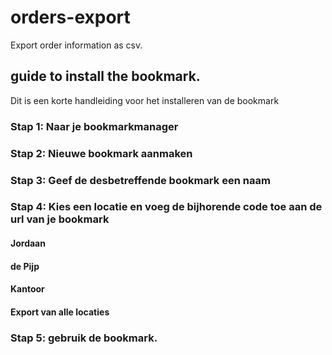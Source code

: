 # orders-export
Export order information as csv. 

## guide to install the bookmark.
Dit is een korte handleiding voor het installeren van de bookmark

### Stap 1: Naar je bookmarkmanager 



### Stap 2: Nieuwe bookmark aanmaken

### Stap 3: Geef de desbetreffende bookmark een naam

### Stap 4: Kies een locatie en voeg de bijhorende code toe aan de url van je bookmark
#### Jordaan

#### de Pijp

#### Kantoor

#### Export van alle locaties

### Stap 5: gebruik de bookmark.

